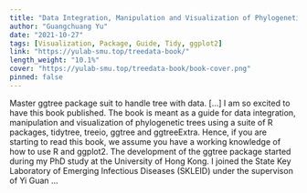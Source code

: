 ```yaml
---
title: "Data Integration, Manipulation and Visualization of Phylogenetic Trees"
author: "Guangchuang Yu"
date: "2021-10-27"
tags: [Visualization, Package, Guide, Tidy, ggplot2]
link: "https://yulab-smu.top/treedata-book/"
length_weight: "10.1%"
cover: "https://yulab-smu.top/treedata-book/book-cover.png"
pinned: false
---
```


Master ggtree package suit to handle tree with data. [...] I am so excited to have this book published. The book is meant as a guide for data integration, manipulation and visualization of phylogenetic trees using a suite of R packages, tidytree, treeio, ggtree and ggtreeExtra. Hence, if you are starting to read this book, we assume you have a working knowledge of how to use R and ggplot2. The development of the ggtree package started during my PhD study at the University of Hong Kong. I joined the State Key Laboratory of Emerging Infectious Diseases (SKLEID) under the supervison of Yi Guan ...
